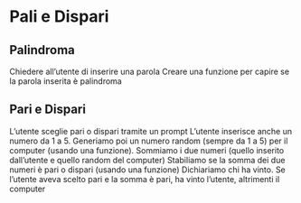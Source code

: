 # Pali e Dispari

## Palindroma

Chiedere all’utente di inserire una parola
Creare una funzione per capire se la parola inserita è palindroma

## Pari e Dispari

L’utente sceglie pari o dispari tramite un prompt
L’utente inserisce anche un numero da 1 a 5.
Generiamo poi un numero random (sempre da 1 a 5) per il computer (usando una funzione).
Sommiamo i due numeri (quello inserito dall’utente e quello random del computer)
Stabiliamo se la somma dei due numeri è pari o dispari (usando una funzione)
Dichiariamo chi ha vinto. Se l’utente aveva scelto pari e la somma è pari, ha vinto l’utente, altrimenti il computer